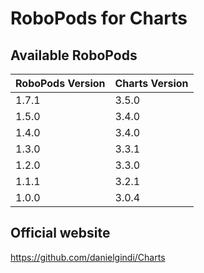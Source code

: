 # RoboPods for Charts

## Available RoboPods

| RoboPods Version  | Charts Version |
|-------------------|----------------|
| 1.7.1             | 3.5.0          |
| 1.5.0             | 3.4.0          |
| 1.4.0             | 3.4.0          |
| 1.3.0             | 3.3.1          |
| 1.2.0             | 3.3.0          |
| 1.1.1             | 3.2.1          |
| 1.0.0             | 3.0.4          |

## Official website

https://github.com/danielgindi/Charts